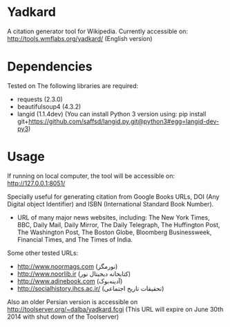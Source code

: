 Yadkard
=======
A citation generator tool for Wikipedia. Currently accessible on:
http://tools.wmflabs.org/yadkard/ (English version)

Dependencies
============
Tested on 
The following libraries are required:
* requests (2.3.0)
* beautifulsoup4 (4.3.2)
* langid (1.1.4dev) (You can install Python 3 version using: pip install git+https://github.com/saffsd/langid.py.git@python3#egg=langid-dev-py3)

Usage
=====
If running on local computer, the tool will be accessible on:
http://127.0.0.1:8051/

Specially useful for generating citation from Google Books URLs, DOI (Any Digital object Identifier) and ISBN (International Standard Book Number).

+ URL of many major news websites, including:
The New York Times, BBC, Daily Mail, Daily Mirror, The Daily Telegraph, The Huffington Post, The Washington Post, The Boston Globe, Bloomberg Businessweek, Financial Times, and The Times of India.

Some other tested URLs:
* http://www.noormags.com (نورمگز)
* http://www.noorlib.ir (کتابخانه دیجیتال نور)
* http://www.adinebook.com (آدینه‌بوک)
* http://socialhistory.ihcs.ac.ir/ (تحقیقات تاریخ اجتماعی)

Also an older Persian version is accessible on http://toolserver.org/~dalba/yadkard.fcgi (This URL will expire on  June 30th 2014 with shut down of the Toolserver)
